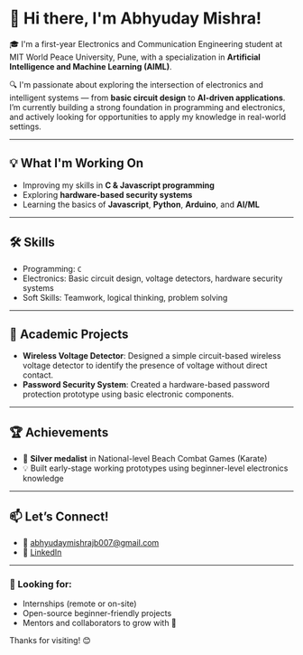 # 👋 Hi there, I'm Abhyuday Mishra!

🎓 I'm a first-year Electronics and Communication Engineering student at MIT World Peace University, Pune, with a specialization in **Artificial Intelligence and Machine Learning (AIML)**.

🔍 I'm passionate about exploring the intersection of electronics and intelligent systems — from **basic circuit design** to **AI-driven applications**. I’m currently building a strong foundation in programming and electronics, and actively looking for opportunities to apply my knowledge in real-world settings.

---

## 💡 What I'm Working On
- Improving my skills in **C & Javascript programming**
- Exploring **hardware-based security systems**
- Learning the basics of **Javascript**, **Python**, **Arduino**, and **AI/ML**

---

## 🛠️ Skills
- Programming: `C`
- Electronics: Basic circuit design, voltage detectors, hardware security systems
- Soft Skills: Teamwork, logical thinking, problem solving

---

## 🧪 Academic Projects
- **Wireless Voltage Detector**: Designed a simple circuit-based wireless voltage detector to identify the presence of voltage without direct contact.
- **Password Security System**: Created a hardware-based password protection prototype using basic electronic components.

---

## 🏆 Achievements
- 🥈 **Silver medalist** in National-level Beach Combat Games (Karate)
- 💡 Built early-stage working prototypes using beginner-level electronics knowledge

---

## 📫 Let’s Connect!
- 📧 [abhyudaymishrajb007@gmail.com](mailto:abhyudaymishrajb007@gmail.com)
- 🔗 [LinkedIn](https://www.linkedin.com/in/abhyuday-mishra-b261a4326)

---

### 🚀 Looking for:
- Internships (remote or on-site)
- Open-source beginner-friendly projects
- Mentors and collaborators to grow with 🚀

Thanks for visiting! 😊
